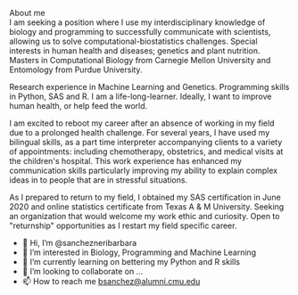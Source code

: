 About me <br />
I am seeking a position where I use my interdisciplinary knowledge of biology and programming to successfully communicate with scientists, allowing us to solve computational-biostatistics challenges. Special interests in human health and diseases; genetics and plant nutrition. Masters in Computational Biology from Carnegie Mellon University and Entomology from Purdue University.

Research experience in Machine Learning and Genetics. Programming skills in Python, SAS and R.
I am a life-long-learner. Ideally, I want to improve human health, or help feed the world.

I am excited to reboot my career after an absence of working in my field due to a prolonged health challenge. For several years, I have used my bilingual skills, as a part time interpreter accompanying clients to a variety of appointments: including chemotherapy, obstetrics, and medical visits at the children's hospital. This work experience has enhanced my communication skills particularly improving my ability to explain complex ideas in to people that are in stressful situations.

As I prepared to return to my field, I obtained my SAS certification in June 2020 and online statistics certificate from Texas A & M University. Seeking an organization that would welcome my work ethic and curiosity. Open to "returnship" opportunities as I restart my field specific career.



- 👋 Hi, I’m @sanchezneribarbara
- 👀 I’m interested in Biology, Programming and Machine Learning
- 🌱 I’m currently learning on bettering my Python and R skills
- 💞️ I’m looking to collaborate on ...
- 📫 How to reach me bsanchez@alumni.cmu.edu

<!---
sanchezneribarbara/sanchezneribarbara is a ✨ special ✨ repository because its `README.md` (this file) appears on your GitHub profile.
You can click the Preview link to take a look at your changes.
--->
